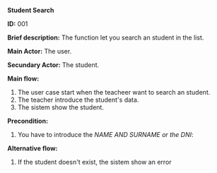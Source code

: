 **Student Search**

**ID:** 001

**Brief description:** The function let you search an student in the list.

**Main Actor:** The user.

**Secundary Actor:** The student.

**Main flow:**

  1. The user case start when the teacheer want to search an student.
  2. The teacher introduce the student's data.
  3. The sistem show the student.

**Precondition:**

  1. You have to introduce the _NAME AND SURNAME or the DNI_:

**Alternative flow:**

  1. If the student doesn't exist, the sistem show an error
